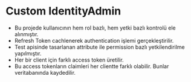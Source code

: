 # Custom IdentityAdmin
- Bu projede kullanıcının hem rol bazlı, hem yetki bazlı kontrolü ele alınmıştır.
- Refresh Token cachlenerek authentication işlemi gerçekleştirilir.
- Test apisinde tasarlanan attribute ile permission bazlı yetkilendirilme yapılmıştır.
- Her bir client için farklı access token üretilir.
- Bu access tokenların claimleri her clientte farklı olabilir. Bunlar veritabanında kaydedilir.

